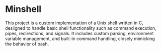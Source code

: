 # Minshell

This project is a custom implementation of a Unix shell written in C, desiigned to handle basic shell functionality such as command execution, pipes, redirections, and signals. It includes custom parsing, environment variable management, and built-in command handling, closely mimicking the behavior of bash.